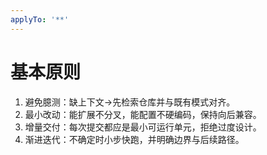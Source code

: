 ```yaml
---
applyTo: '**'
---
```


# 基本原则
1. 避免臆测：缺上下文→先检索仓库并与既有模式对齐。
2. 最小改动：能扩展不分叉，能配置不硬编码，保持向后兼容。
3. 增量交付：每次提交都应是最小可运行单元，拒绝过度设计。
4. 渐进迭代：不确定时小步快跑，并明确边界与后续路径。